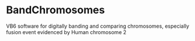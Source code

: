 # BandChromosomes
VB6 software for digitally banding and comparing chromosomes, especially fusion event evidenced by Human chromosome 2   

